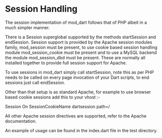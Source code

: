 # Session Handling 

The session implementation of mod_dart follows that of PHP albeit in a much simpler manner.

There is a Session superglobal supported by the methods startSession and endSession.
Session support is provided by the Apache session modules family, mod_session must be present,
to use cookie based session handling module mod_session_cookie must be present and to use
a MySQL backend the module mod_session_dbd must be present. These are normally all installed
together to provide full session support for Apache.

To use sessions in mod_dart simply call startSession, note this as per PHP needs to be called
on every page invocation of your Dart scripts, to end sessions just call endSession.

Other than that setup is as standard Apache, for example to use browser based cookie
sessions add this to your vhost :-

 Session On
 SessionCookieName dartsession path=/

All other Apache session directives are supported, refer to the Apache documentation.

An example of usage can be found in the index.dart file in the test directory.